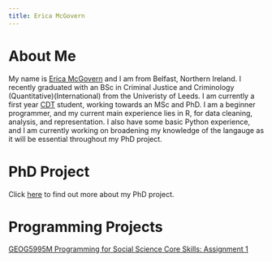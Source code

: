 ```yaml
---
title: Erica McGovern
---
```


# About Me

My name is [Erica McGovern](https://www.linkedin.com/in/erica-mcgovern-65356b140/) and I am from Belfast, Northern Ireland. I recently graduated with an BSc in Criminal Justice and Criminology (Quantitative)(International) from the Univeristy of Leeds. I am currently a first year [CDT](https://datacdt.org) student, working towards an MSc and PhD.  I am a beginner programmer, and my current main experience lies in R, for data cleaning, analysis, and representation. I also have some basic Python experience, and I am currently working on broadening my knowledge of the langauge as it will be essential throughout my PhD project. 


# PhD Project 

Click [here](phdinfo.md) to find out more about my PhD project.


# Programming Projects

[GEOG5995M Programming for Social Science Core Skills: Assignment 1](geogassignment1.md)
